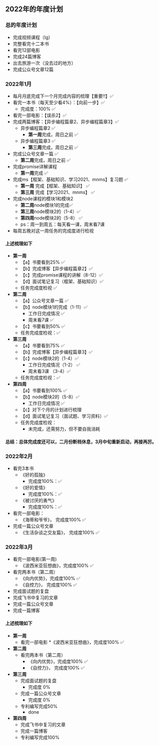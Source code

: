 ## 2022年的年度计划

### 总的年度计划
* 完成视频课程（lg）
* 完整看完十二本书
* 看完12部电影
* 完成24篇博客
* 出去旅游一次（没去过的地方）
* 完成公众号文章12篇


### 2022年1月
* 每月月底完成下一个月完成内容的梳理【重要‼️】✅
* 看完一本书（每天至少看4%）：【向前一步】✅
  * 完成度：100% ✅
* 看完一部电影：【误杀2】✅
* 完成两篇博客：【异步编程篇章2、异步编程篇章3】✅
  * 异步编程篇章2 ✅
    * **第一周**完成，周日之前 ✅
  * 异步编程篇章3 ✅
    * **第三周**完成，周日之前 ✅
* 完成公众号文章一篇 ✅
  * **第二周**完成，周日之前 ✅
* 完成promise详解课程
  * **第一周**完成 ✅
* 完成ms【框架、基础知识、学习2021、mnms】复习题 ✅
  * **第一周** 完成【框架、基础知识】 ✅
  * **第三周** 完成【学习2021、mnms】 ✅
* 完成node课程的模块1和模块2
  * **第二周**node模块1的完成✅
  * **第三周**node模块2的（1-4）✅
  * **第四周**node模块2的（5-8） ✅
  * ps：周一到周五：每天看一课，周末看7课 
* 每周五晚对这一周任务的完成度进行检视

#### 上述梳理如下
* **第一周**  
  * 【a】书要看到25% ✅
  * 【b】完成博客【异步编程篇章2】✅
  * 【c】完成promise课程的讲解（8-12）✅
  * 【d】面试笔记复习（框架、基础知识）✅
  * 任务完成度检视 ✅
* **第二周**  
  * 【a】公众号文章一篇 ✅
  * 【b】node模块1的完成（1-11）✅
    * 工作日完成情况 ✅
    * 周末看7课 ✅
  * 【c】书要看到50% ✅
  * 任务完成度检视：✅
* **第三周**  
  * 【a】书要看到75% ✅
  * 【b】完成博客【异步编程篇章3】✅
  * 【c】node模块2的（1-4）✅
    * 工作日完成情况（1-2） ✅
    * 周末看3课 （3-4）✅
  * 任务完成度检视：✅
* **第四周**  
  * 【a】书要看到100% ✅
  * 【b】node模块2的（5-8）✅
    * 工作日完成情况 ✅
  * 【c】对下个月的计划进行梳理
  * 【d】面试笔记复习（面试题、学习资料）✅
  * 任务完成度检视：
    * 未完成，还需努力，但不要自我消耗

#### 总结：总体完成度还可以，二月份断档休息，3月中旬重新启动，再接再厉。

### 2022年2月
* 看完3本书
  * 《好的孤独》
    *  完成度100%：✅
  * 《好的爱情》
    * 完成度100%：✅
  * 《被讨厌的勇气》
    * 完成度100%：✅
* 看完一部电影：
  * 《海蒂和爷爷》， 完成度100% ✅
* 完成一篇公众号文章
  * 《生活杂谈之交友篇》， 完成度100%  ✅


### 2022年3月
* 看完一部电影(第一周)
  * 《波西米亚狂想曲》，完成度100% ✅
* 看完两本书（第二周）
  * 《向内优势》，完成度100% ✅
  * 《自控力》， 完成度100% ✅
* 完成面试题的复盘
* 完成飞书中复习的文章
* 完成一篇公众号文章
* 完成一篇博客
#### 上述梳理如下
* **第一周**
  * 看完一部电影
    *《波西米亚狂想曲》，完成度100% ✅
* **第二周**
  * 看完两本书（第二周）
    * 《向内优势》，完成度100% ✅
    * 《自控力》， 完成度100% ✅
* **第三周**
  * 完成面试题的复盘
    * 完成度 0%
  * 完成一篇公众号文章
    * 完成度 0%
  * 专利编写完成50%
    * done
* **第四周**
  * 完成飞书中复习的文章
  * 完成一篇博客
  * 专利编写完成100%
